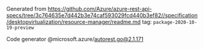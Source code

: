 Generated from https://github.com/Azure/azure-rest-api-specs/tree/3c764635e7d442b3e74caf593029fcd440b3ef82//specification/desktopvirtualization/resource-manager/readme.md tag: `package-2020-10-19-preview`

Code generator @microsoft.azure/autorest.go@2.1.171


